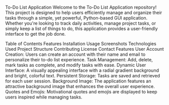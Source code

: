 To-Do List Application
Welcome to the To-Do List Application repository! This project is designed to help users efficiently manage and organize their tasks through a simple, yet powerful, Python-based GUI application. Whether you're looking to track daily activities, manage project tasks, or simply keep a list of things to do, this application provides a user-friendly interface to get the job done.

Table of Contents
Features
Installation
Usage
Screenshots
Technologies Used
Project Structure
Contributing
License
Contact
Features
User Account Creation: Users can create an account with their name and email to personalize their to-do list experience.
Task Management: Add, delete, mark tasks as complete, and modify tasks with ease.
Dynamic User Interface: A visually appealing interface with a radial gradient background and bright, colorful text.
Persistent Storage: Tasks are saved and retrieved for each user session.
Background Image: The application features an attractive background image that enhances the overall user experience.
Quotes and Emojis: Motivational quotes and emojis are displayed to keep users inspired while managing tasks.
